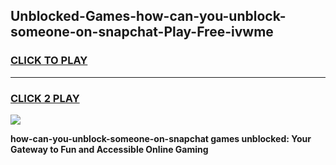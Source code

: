 
## Unblocked-Games-how-can-you-unblock-someone-on-snapchat-Play-Free-ivwme
<h3>
<a href="https://premium76.site?title=how-can-you-unblock-someone-on-snapchat&ref=12A">CLICK TO PLAY</a></h3>
<hr>

<h3>
<a href="https://premium76.site?title=how-can-you-unblock-someone-on-snapchat&ref=12A">CLICK 2 PLAY</a>
  
</h3>

<a href="https://premium76.site?title=how-can-you-unblock-someone-on-snapchat&ref=12A"><img src="https://clearcache.store/games.png"></a>


**how-can-you-unblock-someone-on-snapchat games unblocked: Your Gateway to Fun and Accessible Online Gaming**

